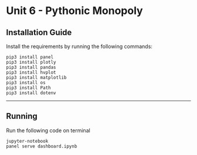 # Unit 6 - Pythonic Monopoly

## Installation Guide

Install the requirements by running the following commands:

```
pip3 install panel
pip3 install plotly
pip3 install pandas
pip3 install hvplot
pip3 install matplotlib
pip3 install os
pip3 install Path
pip3 install dotenv
```
---

## Running

Run the following code on terminal

```
jupyter-notebook
panel serve dashboard.ipynb
```
